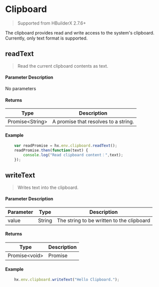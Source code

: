 # Clipboard

> Supported from HBuilderX 2.7.6+

The clipboard provides read and write access to the system's clipboard. Currently, only text format is supported.	

## readText

> Read the current clipboard contents as text.

#### Parameter Description
No parameters

#### Returns
|Type				|Description			|
|--						|--				|
|Promise&lt;String&gt;	| A promise that resolves to a string.	|

#### Example

``` javascript
    var readPromise = hx.env.clipboard.readText();
	readPromise.then(function(text) {
		console.log("Read clipboard content：",text);
	});
```

## writeText

> Writes text into the clipboard.

#### Parameter Description

|Parameter	|Type	|Description			|
|--			|--			|--				|
|value		|String		|The string to be written to the clipboard|

#### Returns

|Type			|Description	|
|--					|--		|
|Promise&lt;void&gt;| Promise |

#### Example

``` javascript
    hx.env.clipboard.writeText("Hello Clipboard.");
```
